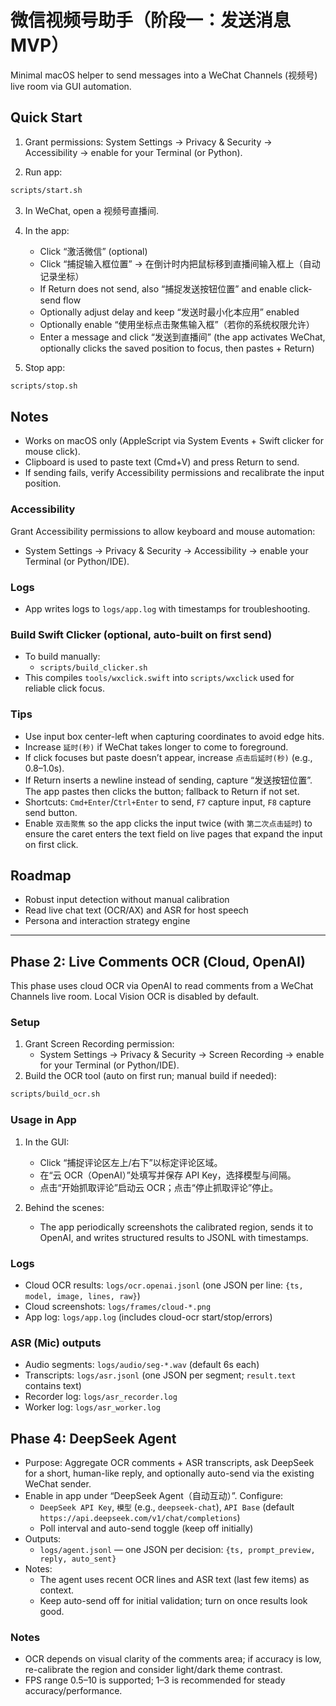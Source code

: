 # 微信视频号助手（阶段一：发送消息 MVP）

Minimal macOS helper to send messages into a WeChat Channels (视频号) live room via GUI automation.

## Quick Start

1) Grant permissions: System Settings → Privacy & Security → Accessibility → enable for your Terminal (or Python).

2) Run app:

```bash
scripts/start.sh
```

3) In WeChat, open a 视频号直播间.

4) In the app:
   - Click “激活微信” (optional)
   - Click “捕捉输入框位置” → 在倒计时内把鼠标移到直播间输入框上（自动记录坐标）
   - If Return does not send, also “捕捉发送按钮位置” and enable click-send flow
   - Optionally adjust delay and keep “发送时最小化本应用” enabled
   - Optionally enable “使用坐标点击聚焦输入框”（若你的系统权限允许）
   - Enter a message and click “发送到直播间” (the app activates WeChat, optionally clicks the saved position to focus, then pastes + Return)

5) Stop app:

```bash
scripts/stop.sh
```

## Notes

- Works on macOS only (AppleScript via System Events + Swift clicker for mouse click).
- Clipboard is used to paste text (Cmd+V) and press Return to send.
- If sending fails, verify Accessibility permissions and recalibrate the input position.

### Accessibility
Grant Accessibility permissions to allow keyboard and mouse automation:
- System Settings → Privacy & Security → Accessibility → enable your Terminal (or Python/IDE).

### Logs
- App writes logs to `logs/app.log` with timestamps for troubleshooting.

### Build Swift Clicker (optional, auto-built on first send)
- To build manually:
  - `scripts/build_clicker.sh`
- This compiles `tools/wxclick.swift` into `scripts/wxclick` used for reliable click focus.

### Tips
- Use input box center-left when capturing coordinates to avoid edge hits.
- Increase `延时(秒)` if WeChat takes longer to come to foreground.
- If click focuses but paste doesn’t appear, increase `点击后延时(秒)` (e.g., 0.8–1.0s).
- If Return inserts a newline instead of sending, capture “发送按钮位置”. The app pastes then clicks the button; fallback to Return if not set.
- Shortcuts: `Cmd+Enter`/`Ctrl+Enter` to send, `F7` capture input, `F8` capture send button.
- Enable `双击聚焦` so the app clicks the input twice (with `第二次点击延时`) to ensure the caret enters the text field on live pages that expand the input on first click.

## Roadmap

- Robust input detection without manual calibration
- Read live chat text (OCR/AX) and ASR for host speech
- Persona and interaction strategy engine

---

## Phase 2: Live Comments OCR (Cloud, OpenAI)

This phase uses cloud OCR via OpenAI to read comments from a WeChat Channels live room. Local Vision OCR is disabled by default.

### Setup

1) Grant Screen Recording permission:
   - System Settings → Privacy & Security → Screen Recording → enable for your Terminal (or Python/IDE).
2) Build the OCR tool (auto on first run; manual build if needed):

```bash
scripts/build_ocr.sh
```

### Usage in App

1) In the GUI:
   - Click “捕捉评论区左上/右下”以标定评论区域。
   - 在“云 OCR（OpenAI）”处填写并保存 API Key，选择模型与间隔。
   - 点击“开始抓取评论”启动云 OCR；点击“停止抓取评论”停止。

2) Behind the scenes:
   - The app periodically screenshots the calibrated region, sends it to OpenAI, and writes structured results to JSONL with timestamps.

### Logs

- Cloud OCR results: `logs/ocr.openai.jsonl` (one JSON per line: `{ts, model, image, lines, raw}`)
- Cloud screenshots: `logs/frames/cloud-*.png`
- App log: `logs/app.log` (includes cloud-ocr start/stop/errors)

### ASR (Mic) outputs

- Audio segments: `logs/audio/seg-*.wav` (default 6s each)
- Transcripts: `logs/asr.jsonl` (one JSON per segment; `result.text` contains text)
- Recorder log: `logs/asr_recorder.log`
- Worker log: `logs/asr_worker.log`

## Phase 4: DeepSeek Agent

- Purpose: Aggregate OCR comments + ASR transcripts, ask DeepSeek for a short, human-like reply, and optionally auto-send via the existing WeChat sender.
- Enable in app under “DeepSeek Agent（自动互动）”. Configure:
  - `DeepSeek API Key`, `模型` (e.g., `deepseek-chat`), `API Base` (default `https://api.deepseek.com/v1/chat/completions`)
  - Poll interval and auto-send toggle (keep off initially)
- Outputs:
  - `logs/agent.jsonl` — one JSON per decision: `{ts, prompt_preview, reply, auto_sent}`
- Notes:
  - The agent uses recent OCR lines and ASR text (last few items) as context.
  - Keep auto-send off for initial validation; turn on once results look good.

### Notes

- OCR depends on visual clarity of the comments area; if accuracy is low, re-calibrate the region and consider light/dark theme contrast.
- FPS range 0.5–10 is supported; 1–3 is recommended for steady accuracy/performance.
